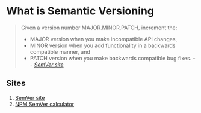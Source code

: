 # What is Semantic Versioning

> Given a version number MAJOR.MINOR.PATCH, increment the:
>
> - MAJOR version when you make incompatible API changes,
> - MINOR version when you add functionality in a backwards compatible manner, and
> - PATCH version when you make backwards compatible bug fixes.
>   -- _[SemVer site]_

## Sites

1. [SemVer site]
1. [NPM SemVer calculator]

[NPM SemVer calculator]: https://semver.npmjs.com/
[SemVer site]: https://semver.org/
